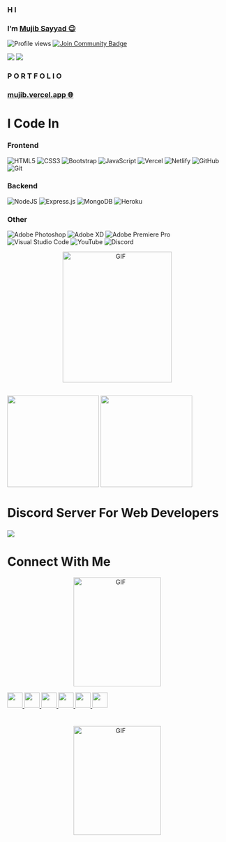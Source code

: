 ### H I
<h3>I’m <a href="https://www.linkedin.com/in/mujibsayyad97">Mujib Sayyad 😉</a> </h3>

![Profile views](https://gpvc.arturio.dev/TheMujib)  <a href="https://discord.gg/2pfrQSBtAZ"><img src="https://img.shields.io/discord/686069011481362462?style=flat-squaret&label=Join%20Community&color=3ce000" alt="Join Community Badge"/></a>

<a href="https://github.com/TheMujib" ><img src="https://img.shields.io/github/stars/mujibsayyad?style=social" /></a> <a href="https://youtube.com/channel/UCXYVbSzyemN5sEG0kC49nwA" ><img src="https://img.shields.io/youtube/likes/_Efg94sbNfw?style=social&withDislikes"/></a>
###

### P O R T F O L I O 
### [mujib.vercel.app 🌐](https://mujib.vercel.app)

##

# I Code In

### Frontend

![HTML5](https://img.shields.io/badge/html5-%23E34F26.svg?style=for-the-badge&logo=html5&logoColor=white)  ![CSS3](https://img.shields.io/badge/css3-%231572B6.svg?style=for-the-badge&logo=css3&logoColor=white) ![Bootstrap](https://img.shields.io/badge/bootstrap-%23563D7C.svg?style=for-the-badge&logo=bootstrap&logoColor=white) ![JavaScript](https://img.shields.io/badge/javascript-%23323330.svg?style=for-the-badge&logo=javascript&logoColor=%23F7DF1E) ![Vercel](https://img.shields.io/badge/vercel-%23000000.svg?style=for-the-badge&logo=vercel&logoColor=white) ![Netlify](https://img.shields.io/badge/netlify-%23000000.svg?style=for-the-badge&logo=netlify&logoColor=#00C7B7) ![GitHub](https://img.shields.io/badge/github-%23121011.svg?style=for-the-badge&logo=github&logoColor=white) ![Git](https://img.shields.io/badge/git-%23F05033.svg?style=for-the-badge&logo=git&logoColor=white)

### Backend
![NodeJS](https://img.shields.io/badge/node.js-6DA55F?style=for-the-badge&logo=node.js&logoColor=white) ![Express.js](https://img.shields.io/badge/express.js-%23404d59.svg?style=for-the-badge&logo=express&logoColor=%2361DAFB) ![MongoDB](https://img.shields.io/badge/MongoDB-%234ea94b.svg?style=for-the-badge&logo=mongodb&logoColor=white) ![Heroku](https://img.shields.io/badge/heroku-%23430098.svg?style=for-the-badge&logo=heroku&logoColor=white)

### Other
![Adobe Photoshop](https://img.shields.io/badge/adobe%20photoshop-%2331A8FF.svg?style=for-the-badge&logo=adobe%20photoshop&logoColor=white) ![Adobe XD](https://img.shields.io/badge/Adobe%20XD-470137?style=for-the-badge&logo=Adobe%20XD&logoColor=#FF61F6) ![Adobe Premiere Pro](https://img.shields.io/badge/Adobe%20Premiere%20Pro-9999FF.svg?style=for-the-badge&logo=Adobe%20Premiere%20Pro&logoColor=white) ![Visual Studio Code](https://img.shields.io/badge/Visual%20Studio%20Code-0078d7.svg?style=for-the-badge&logo=visual-studio-code&logoColor=white) ![YouTube](https://img.shields.io/badge/YouTube-%23FF0000.svg?style=for-the-badge&logo=YouTube&logoColor=white) ![Discord](https://img.shields.io/badge/%3CServer%3E-%237289DA.svg?style=for-the-badge&logo=discord&logoColor=white) 

<p align="center"><img height="300px" width="250px" alt="GIF" src="https://media2.giphy.com/media/Ll22OhMLAlVDb8UQWe/giphy.gif" /></p>

##

<p align="left">
<img src="https://github-readme-stats.vercel.app/api/top-langs?username=mujibsayyad&show_icons=true&theme=radical" height=210 />
<img src="https://github-readme-stats.vercel.app/api?username=mujibsayyad&show_icons=true&theme=radical" height=210 />
<p>

##

# Discord Server For Web Developers

<h3> <a href="https://discord.gg/2pfrQSBtAZ"><img src="https://invidget.switchblade.xyz/2pfrQSBtAZ" /></a> </h3>

##


# Connect With Me

<p align="center"><img height="250px" width="200px" alt="GIF" src="https://media.tenor.com/images/04e4cf554d9fb84ec676a6233aad38f7/tenor.gif" /></p>

<a href="https://discord.gg/2pfrQSBtAZ">
  <img height="35" src="https://img.shields.io/badge/discord-darkblue.svg?&style=for-the-badge&logo=discord&logoColor=white" />
</a>
<a href="mailto:mujibsayyad97@gmail.com">
  <img height="35" src="https://img.shields.io/badge/gmail-c14438?&style=for-the-badge&logo=gmail&logoColor=white">
</a> 
<a href="https://www.instagram.com/mujibsayyad97">
  <img height="35" src="https://img.shields.io/badge/instagram-%23E4405F.svg?&style=for-the-badge&logo=Instagram&logoColor=white">
</a>
<a href="https://www.linkedin.com/in/mujibsayyad97">
  <img height="35" src="https://img.shields.io/badge/linkedin-blue.svg?&style=for-the-badge&logo=linkedin&logoColor=white" />
</a>
<a href="https://twitter.com/mujibsayyad97">
  <img height="35" src="https://img.shields.io/badge/Twitter-%231DA1F2.svg?style=for-the-badge&logo=Twitter&logoColor=white" />
</a>
<a href="https://www.youtube.com/channel/UCXYVbSzyemN5sEG0kC49nwA">
  <img height="35" src="https://img.shields.io/badge/YouTube-%23FF0000.svg?style=for-the-badge&logo=YouTube&logoColor=white" />
</a>

#

<p align="center"><img height="250px" width="200px" alt="GIF" src="https://media.tenor.com/images/03726cf974172491d5a348d0ac25125b/tenor.gif" /></p>

#
